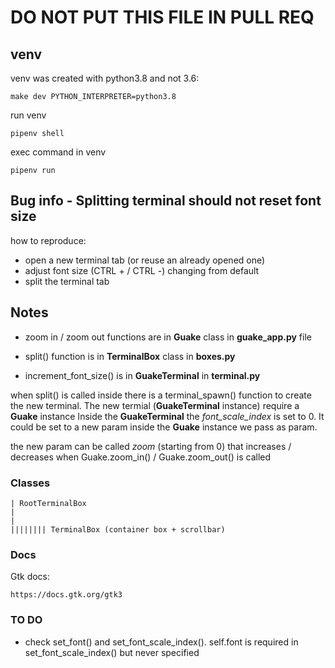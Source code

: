 # DO NOT PUT THIS FILE IN PULL REQ

## venv

venv was created with python3.8 and not 3.6:
```
make dev PYTHON_INTERPRETER=python3.8
```

run venv
```
pipenv shell
```

exec command in venv
```
pipenv run
```

## Bug info - Splitting terminal should not reset font size

how to reproduce:

 - open a new terminal tab (or reuse an already opened one)
 - adjust font size (CTRL + / CTRL -) changing from default
 - split the terminal tab

## Notes

- zoom in / zoom out functions are in **Guake** class in **guake_app.py** file

- split() function is in **TerminalBox** class in **boxes.py**

- increment_font_size() is in **GuakeTerminal** in **terminal.py**


when split() is called inside there is a terminal_spawn() function to create the new terminal. 
The new termial (**GuakeTerminal** instance) require a **Guake** instance
Inside the **GuakeTerminal** the *font_scale_index* is set to 0. 
It could be set to a new param inside the **Guake** instance we pass as param. 

the new param can be called *zoom* (starting from 0) that increases / decreases when Guake.zoom_in() / Guake.zoom_out() is called

### Classes

```
| RootTerminalBox
|
|
|||||||| TerminalBox (container box + scrollbar)
```

### Docs

Gtk docs:

```
https://docs.gtk.org/gtk3
```

### TO DO

- check set_font() and set_font_scale_index(). self.font is required in set_font_scale_index() but never specified